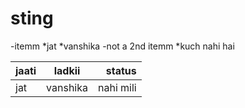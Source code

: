 # sting
-itemm 
   *jat
   *vanshika
-not a 2nd itemm
   *kuch nahi hai

|jaati     |ladkii      |status     |
|:---------|:----------:|----------:|
|jat       | vanshika   | nahi mili |
